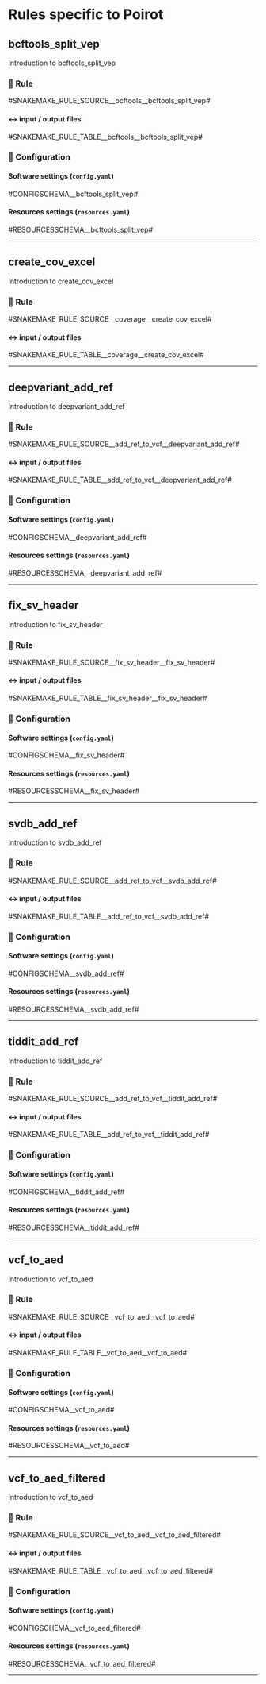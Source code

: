 # Rules specific to Poirot

## bcftools_split_vep
Introduction to bcftools_split_vep

### :snake: Rule

#SNAKEMAKE_RULE_SOURCE__bcftools__bcftools_split_vep#

#### :left_right_arrow: input / output files

#SNAKEMAKE_RULE_TABLE__bcftools__bcftools_split_vep#

### :wrench: Configuration

#### Software settings (`config.yaml`)

#CONFIGSCHEMA__bcftools_split_vep#

#### Resources settings (`resources.yaml`)

#RESOURCESSCHEMA__bcftools_split_vep#

---

## create_cov_excel
Introduction to create_cov_excel

### :snake: Rule

#SNAKEMAKE_RULE_SOURCE__coverage__create_cov_excel#

#### :left_right_arrow: input / output files

#SNAKEMAKE_RULE_TABLE__coverage__create_cov_excel#

---

## deepvariant_add_ref
Introduction to deepvariant_add_ref

### :snake: Rule

#SNAKEMAKE_RULE_SOURCE__add_ref_to_vcf__deepvariant_add_ref#

#### :left_right_arrow: input / output files

#SNAKEMAKE_RULE_TABLE__add_ref_to_vcf__deepvariant_add_ref#

### :wrench: Configuration

#### Software settings (`config.yaml`)

#CONFIGSCHEMA__deepvariant_add_ref#

#### Resources settings (`resources.yaml`)

#RESOURCESSCHEMA__deepvariant_add_ref#

---

## fix_sv_header
Introduction to fix_sv_header

### :snake: Rule

#SNAKEMAKE_RULE_SOURCE__fix_sv_header__fix_sv_header#

#### :left_right_arrow: input / output files

#SNAKEMAKE_RULE_TABLE__fix_sv_header__fix_sv_header#

### :wrench: Configuration

#### Software settings (`config.yaml`)

#CONFIGSCHEMA__fix_sv_header#

#### Resources settings (`resources.yaml`)

#RESOURCESSCHEMA__fix_sv_header#

---

## svdb_add_ref
Introduction to svdb_add_ref

### :snake: Rule

#SNAKEMAKE_RULE_SOURCE__add_ref_to_vcf__svdb_add_ref#

#### :left_right_arrow: input / output files

#SNAKEMAKE_RULE_TABLE__add_ref_to_vcf__svdb_add_ref#

### :wrench: Configuration

#### Software settings (`config.yaml`)

#CONFIGSCHEMA__svdb_add_ref#

#### Resources settings (`resources.yaml`)

#RESOURCESSCHEMA__svdb_add_ref#

---

## tiddit_add_ref
Introduction to tiddit_add_ref

### :snake: Rule

#SNAKEMAKE_RULE_SOURCE__add_ref_to_vcf__tiddit_add_ref#

#### :left_right_arrow: input / output files

#SNAKEMAKE_RULE_TABLE__add_ref_to_vcf__tiddit_add_ref#

### :wrench: Configuration

#### Software settings (`config.yaml`)

#CONFIGSCHEMA__tiddit_add_ref#

#### Resources settings (`resources.yaml`)

#RESOURCESSCHEMA__tiddit_add_ref#

---

## vcf_to_aed
Introduction to vcf_to_aed

### :snake: Rule

#SNAKEMAKE_RULE_SOURCE__vcf_to_aed__vcf_to_aed#

#### :left_right_arrow: input / output files

#SNAKEMAKE_RULE_TABLE__vcf_to_aed__vcf_to_aed#

### :wrench: Configuration

#### Software settings (`config.yaml`)

#CONFIGSCHEMA__vcf_to_aed#

#### Resources settings (`resources.yaml`)

#RESOURCESSCHEMA__vcf_to_aed#

---

## vcf_to_aed_filtered
Introduction to vcf_to_aed

### :snake: Rule

#SNAKEMAKE_RULE_SOURCE__vcf_to_aed__vcf_to_aed_filtered#

#### :left_right_arrow: input / output files

#SNAKEMAKE_RULE_TABLE__vcf_to_aed__vcf_to_aed_filtered#

### :wrench: Configuration

#### Software settings (`config.yaml`)

#CONFIGSCHEMA__vcf_to_aed_filtered#

#### Resources settings (`resources.yaml`)

#RESOURCESSCHEMA__vcf_to_aed_filtered#

---
